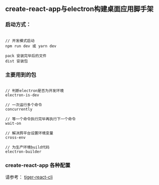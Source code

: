 ## create-react-app与electron构建桌面应用脚手架

### 启动方式：

```

// 开发模式启动
npm run dev 或 yarn dev

pack 安装完毕后的文件
dist 安装包

```

### 主要用到的包

```

// 判断electron是否为开发环境
electron-is-dev 

// 一次运行多个命令
concurrently

// 等一个命令执行完毕再执行下一个命令
wait-on

// 解决跨平台设置环境变量
cross-env

// 为生产环境build代码
electron-builder

```

### create-react-app 各种配置

请参考： [tiger-react-cli](https://github.com/TigerHee/tiger-react-cli)